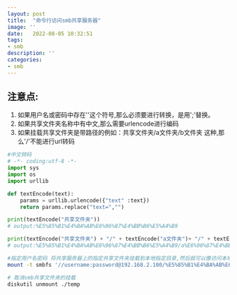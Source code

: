```yaml
---
layout: post
title:  "命令行访问smb共享服务器"
image: ''
date:   2022-08-05 10:32:51
tags:
- smb
description: ''
categories: 
- smb
---
```


## 注意点:
1. 如果用户名或密码中存在'\'这个符号,那么必须要进行转换，是用';'替换。
2. 如果共享文件夹名称中有中文,那么需要urlencode进行编码
3. 如果挂载共享文件夹是带路径的例如：共享文件夹/a文件夹/b文件夹 这种,那么'/'不能进行url转码
```py
#中文转码
# -*- coding:utf-8 -*-
import sys
import os
import urllib

def textEncode(text):
    params = urllib.urlencode({"text" :text})
    return params.replace("text=","")

print(textEncode("共享文件夹"))
# output:%E5%85%B1%E4%BA%AB%E6%96%87%E4%BB%B6%E5%A4%B9

print(textEncode("共享文件夹") + "/" + textEncode("a文件夹")+ "/" + textEncode("b文件夹"))
# output:%E5%85%B1%E4%BA%AB%E6%96%87%E4%BB%B6%E5%A4%B9/a%E6%96%87%E4%BB%B6%E5%A4%B9/b%E6%96%87%E4%BB%B6%E5%A4%B9
```

```sh
#指定用户名密码 将共享服务器上的指定共享文件夹挂载到本地指定目录,然后就可以像访问本地目录一样进行访问了
mount -t smbfs '//username:password@192.168.2.100/%E5%85%B1%E4%BA%AB%E6%96%87%E4%BB%B6%E5%A4%B9' ./temp
```

```sh
# 取消smb共享文件夹的挂载
diskutil unmount ./temp
```